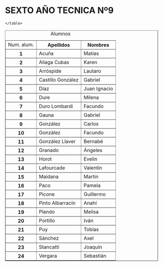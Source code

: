 
<!DOCTYPE html>
<html>
<head>
    <meta charset="UTF-8">
    <meta name="viewport" content="width=device-width, initial-scale=1.0">
    <title>6to</title>
</head>
<body>
    <h1>
        SEXTO AÑO TECNICA Nº9
    </h1>
    <table border="1">
        <caption>Alumnos</caption>
        <tbody>
            <tr>
                <td>Num. alum.</td>
                <th>Apellidos</th>
                <th>Nombres</th>
            </tr>
            <tr>
                <th>1</th>
                <td>Acuña</td>
                <td>Matias</td>
            </tr>
            <tr>
                <th>2</th>
                <td>Aliaga Cubas</td>
                <td>Karen</td>
            </tr>
            <tr>
                <th>3</th>
                <td>Arróspide</td>
                <td>Lautaro</td>
            </tr>
            <tr>
                <th>4</th>
                <td>Castillo González</td>
                <td>Gabriel</td>
            </tr>
            <tr>
                <th>5</th>
                <td>Díaz</td>
                <td>Juan Ignacio</td>
            </tr>
            <tr>
                <th>6</th>
                <td>Dure</td>
                <td>Milena</td>
            </tr>
            <tr>
                <th>7</th>
                <td>Duro Lombardi</td>
                <td>Facundo</td>
            </tr>
            <tr>
                <th>8</th>
                <td>Gauna</td>
                <td>Gabriel</td>
            </tr>
            <tr>
                <th>9</th>
                <td>González</td>
                <td>Carlos</td>
            </tr>
            <tr>
                <th>10</th>
                <td>González</td>
                <td>Facundo</td>
            </tr>
            <tr>
                <th>11</th>
                <td>González Llaver</td>
                <td>Bernabé</td>
            </tr>
            <tr>
                <th>12</th>
                <td>Granado</td>
                <td>Ángeles</td>
            </tr>
            <tr>
                <th>13</th>
                <td>Horot</td>
                <td>Evelin</td>
            </tr>
            <tr>
                <th>14</th>
                <td>Lafourcade</td>
                <td>Valentín</td>
            </tr>
            <tr>
                <th>15</th>
                <td>Maidana</td>
                <td>Martin</td>
            </tr>
            <tr>
                <th>16</th>
                <td>Paco</td>
                <td>Pamela</td>
            </tr>
            <tr>
                <th>17</th>
                <td>Picone</td>
                <td>Guillermo</td>
            </tr>
            <tr>
                <th>18</th>
                <td>Pinto Albarracín</td>
                <td>Anahí</td>
            </tr>
            <tr>
                <th>19</th>
                <td>Plando</td>
                <td>Melisa</td>
            </tr>
            <tr>
                <th>20</th>
                <td>Portillo</td>
                <td>Iván</td>
            </tr>
            <tr>
                <th>21</th>
                <td>Puy</td>
                <td>Tobías</td>
            </tr>
            <tr>
                <th>22</th>
                <td>Sánchez</td>
                <td>Axel</td>
            </tr>
            <tr>
                <th>23</th>
                <td>Stancatti</td>
                <td>Joaquín</td>
            </tr>
            <tr>
                <th>24</th>
                <td>Vergara</td>
                <td>Sebastián</td>
            </tr>
        </tbody>

    </table>
</body>
</html>

